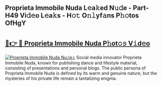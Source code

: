 ## Proprieta Immobile Nuda L𝚎a𝚔ed N𝚞𝚍e - Part-H49 Vi𝚍𝚎o L𝚎a𝚔s - H𝚘𝚝 O𝚗𝚕yf𝚊ns P𝚑𝚘tos OfHgY

# <h2><a href="http://kfdrven.oniu.top/?m=Proprieta+Immobile+Nuda">🔗👉 🔴 Proprieta Immobile Nuda P𝚑ot𝚘𝚜 V𝚒d𝚎o</a></h2>

[![Proprieta Immobile Nuda Nu𝚍e𝚜](https://i.imgur.com/0qMVB7G.gif)](http://kfdrven.oniu.top/?m=Proprieta+Immobile+Nuda)
Social media innovator Proprieta Immobile Nuda, known for publishing dance and lifestyle material, consisting of presentations and personal blogs. The public persona of Proprieta Immobile Nuda is defined by its warm and genuine nature, but the mysteries of his private life remain a tantalizing enigma.  
